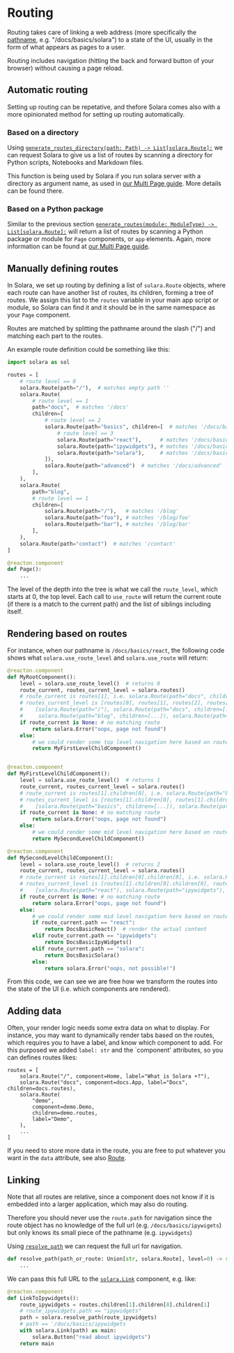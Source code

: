 # Routing

Routing takes care of linking a web address (more specifically the [pathname](https://developer.mozilla.org/en-US/docs/Web/API/Location), e.g. "/docs/basics/solara") to a state of the UI,
usually in the form of what appears as pages to a user.


Routing includes navigation (hitting the back and forward button of your browser) without causing a page reload.


## Automatic routing

Setting up routing can be repetative, and thefore Solara comes also with a more opinionated method for setting up routing automatically.

### Based on a directory

Using [`generate_routes_directory(path: Path) -> List[solara.Route]:`](/api/generate_routes_directory) we can request Solara to give us a list of
routes by scanning a directory for Python scripts, Notebooks and Markdown files.

This function is being used by Solara if you run solara server with a directory as argument name, as used in [our Multi Page guide](/docs/guides/multipage). More details can be found there.


### Based on a Python package

Similar to the previous section [`generate_routes(module: ModuleType) -> List[solara.Route]:`](/api/generate_routes) will return a list of routes by scanning a Python package or module for `Page` components, or `app` elements. Again, more information can be found at [our Multi Page guide](/docs/guides/multipage).

## Manually defining routes

In Solara, we set up routing by defining a list of `solara.Route` objects, where each route can have another list of routes, its children, forming
a tree of routes. We assign this list to the `routes` variable in your main app script or module, so Solara can find it and it should be in the same namespace as your `Page` component.

Routes are matched by splitting the pathname around the slash ("/") and matching each part to the routes.

An example route definition could be something like this:

```python
import solara as sol

routes = [
    # route level == 0
    solara.Route(path="/"),  # matches empty path ''
    solara.Route(
        # route level == 1
        path="docs",  # matches '/docs'
        children=[
            # route level == 2
            solara.Route(path="basics", children=[  # matches '/docs/basics'
                # route level == 3
                solara.Route(path="react"),      # matches '/docs/basics/react'
                solara.Route(path="ipywidgets"), # matches '/docs/basics/ipywidgets'
                solara.Route(path="solara"),     # matches '/docs/basics/solara'
            ]),
            solara.Route(path="advanced")  # matches '/docs/advanced'
        ],
    ),
    solara.Route(
        path="blog",
        # route level == 1
        children=[
            solara.Route(path="/"),   # matches '/blog'
            solara.Route(path="foo"), # matches '/blog/foo'
            solara.Route(path="bar"), # matches '/blog/bar'
        ],
    ),
    solara.Route(path="contact")  # matches '/contact'
]

@reacton.component
def Page():
    ...
```

The level of the depth into the tree is what we call the `route_level`, which starts at 0, the top level.
Each call to `use_route` will return the current route (if there is a match to the current path) and the list of siblings including itself.

## Rendering based on routes

For instance, when our pathname is `/docs/basics/react`, the following code shows what
`solara.use_route_level` and `solara.use_route` will return:

```python
@reacton.component
def MyRootComponent():
    level = solara.use_route_level()  # returns 0
    route_current, routes_current_level = solara.routes()
    # route_current is routes[1], i.e. solara.Route(path="docs", children=[...])
    # routes_current_level is [routes[0], routes[1], routes[2], routes[3]], i.e.:
    #    [solara.Route(path="/"), solara.Route(path="docs", children=[...]),
    #     solara.Route(path="blog", children=[...]), solara.Route(path="contact")]
    if route_current is None: # no matching route
        return solara.Error("oops, page not found")
    else:
        # we could render some top level navigation here based on route_current_level and route_current
        return MyFirstLevelChildComponent()


@reacton.component
def MyFirstLevelChildComponent():
    level = solara.use_route_level()  # returns 1
    route_current, routes_current_level = solara.routes()
    # route_current is routes[1].children[0], i.e. solara.Route(path="basics", children=[...])
    # routes_current_level is [routes[1].children[0], routes[1].children[1]], i.e.:
    #    [solara.Route(path="basics", children=[...]), solara.Route(path="advanced")]
    if route_current is None: # no matching route
        return solara.Error("oops, page not found")
    else:
        # we could render some mid level navigation here based on route_current_level and route_current
        return MySecondLevelChildComponent()

@reacton.component
def MySecondLevelChildComponent():
    level = solara.use_route_level()  # returns 2
    route_current, routes_current_level = solara.routes()
    # route_current is routes[1].children[0].children[0], i.e. solara.Route(path="react")
    # routes_current_level is [routes[1].children[0].children[0], routes[1].children[0].children[1], routes[1].children[0].children[2]], i.e.
    #    [solara.Route(path="react"), solara.Route(path="ipywidgets"), solara.Route(path="solara")]
    if route_current is None: # no matching route
        return solara.Error("oops, page not found")
    else:
        # we could render some mid level navigation here based on route_current_level and route_current
        if route_current.path == "react":
            return DocsBasicReact()  # render the actual content
        elif route_current.path == "ipywidgets":
            return DocsBasicIpyWidgets()
        elif route_current.path == "solara":
            return DocsBasicSolara()
        else:
            return solara.Error("oops, not possible!")

```

From this code, we can see we are free how we transform the routes into the state of the UI (i.e. which components are rendered).

## Adding data

Often, your render logic needs some extra data on what to display. For instance, you may want to dynamically render tabs based on the routes,
which requires you to have a label, and know which component to add.
For this purposed we added `label: str` and the `component' attributes, so you can defines routes likes:
```
routes = [
    solara.Route("/", component=Home, label="What is Solara ☀️?"),
    solara.Route("docs", component=docs.App, label="Docs", children=docs.routes),
    solara.Route(
        "demo",
        component=demo.Demo,
        children=demo.routes,
        label="Demo",
    ),
    ...
]
```

If you need to store more data in the route, you are free to put whatever you want in the `data` attribute, see also [Route](/api/route).



## Linking

Note that all routes are relative, since a component does not know if it is embedded into a larger application, which may also do routing.


Therefore you should never use the `route.path` for navigation since the route object has no knowledge of the full url
(e.g. `/docs/basics/ipywigets`) but only knows its small piece of the pathname (e.g. `ipywidgets`)

Using [`resolve_path`](/api/resolve_path) we can request the full url for navigation.

```python
def resolve_path(path_or_route: Union[str, solara.Route], level=0) -> str:
    ...
```

We can pass this full URL to the [`solara.Link`](/api/link) component, e.g. like:

```python
@reacton.component
def LinkToIpywidgets():
    route_ipywidgets = routes.children[1].children[0].children[1]
    # route_ipywidgets.path == "ipywidgets"
    path = solara.resolve_path(route_ipywidgets)
    # path == '/docs/basics/ipywidgets
    with solara.Link(path) as main:
        solara.Button("read about ipywidgets")
    return main
```
